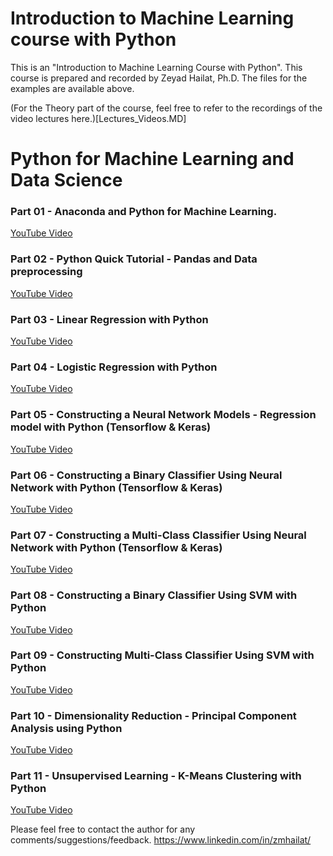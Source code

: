 # Introduction to Machine Learning course with Python
This is an "Introduction to Machine Learning Course with Python". This course is prepared and recorded by Zeyad Hailat, Ph.D.
The files for the examples are available above.

(For the Theory part of the course, feel free to refer to the recordings of the video lectures here.)[Lectures_Videos.MD]

# Python for Machine Learning and Data Science

### Part 01 - Anaconda and Python for Machine Learning.
[YouTube Video](https://www.youtube.com/watch?v=1mtmbjDc0mw&list=PLcfzmIJxFAppcrFXvjuG-jKM-oBHj6tu4&index=1)


### Part 02 - Python Quick Tutorial - Pandas and Data preprocessing
[YouTube Video](https://www.youtube.com/watch?v=b0oTpOq27o4&list=PLcfzmIJxFAppcrFXvjuG-jKM-oBHj6tu4&index=2)


### Part 03 - Linear Regression with Python
[YouTube Video](https://www.youtube.com/watch?v=nEMNHFyVAaI&list=PLcfzmIJxFAppcrFXvjuG-jKM-oBHj6tu4&index=3)

### Part 04 - Logistic Regression with Python
[YouTube Video](https://www.youtube.com/watch?v=fm-WSWCcQfE&list=PLcfzmIJxFAppcrFXvjuG-jKM-oBHj6tu4&index=4)

### Part 05 - Constructing a Neural Network Models - Regression model with Python (Tensorflow & Keras)
[YouTube Video](https://www.youtube.com/watch?v=2p-dM0czPEw&list=PLcfzmIJxFAppcrFXvjuG-jKM-oBHj6tu4&index=5)

### Part 06 - Constructing a Binary Classifier Using Neural Network with Python (Tensorflow & Keras)
[YouTube Video](https://www.youtube.com/watch?v=4ZhnXxfW8WQ&list=PLcfzmIJxFAppcrFXvjuG-jKM-oBHj6tu4&index=6)

### Part 07 - Constructing a Multi-Class Classifier Using Neural Network with Python (Tensorflow & Keras)
[YouTube Video](https://www.youtube.com/watch?v=2WdPdE2hq78&list=PLcfzmIJxFAppcrFXvjuG-jKM-oBHj6tu4&index=9)

### Part 08 - Constructing a Binary Classifier Using SVM with Python
[YouTube Video](https://www.youtube.com/watch?v=YiErsgx-7Tk&list=PLcfzmIJxFAppcrFXvjuG-jKM-oBHj6tu4&index=8)

### Part 09 - Constructing Multi-Class Classifier Using SVM with Python
[YouTube Video](https://www.youtube.com/watch?v=Zj1CoJk2feE&list=PLcfzmIJxFAppcrFXvjuG-jKM-oBHj6tu4&index=7)

### Part 10 - Dimensionality Reduction - Principal Component Analysis using Python
[YouTube Video](https://www.youtube.com/watch?v=TZv46JQulWw&list=PLcfzmIJxFAppcrFXvjuG-jKM-oBHj6tu4&index=10)

### Part 11 - Unsupervised Learning - K-Means Clustering with Python
[YouTube Video](https://www.youtube.com/watch?v=b519wHt28_E&list=PLcfzmIJxFAppcrFXvjuG-jKM-oBHj6tu4&index=11)



Please feel free to contact the author for any comments/suggestions/feedback.
https://www.linkedin.com/in/zmhailat/














